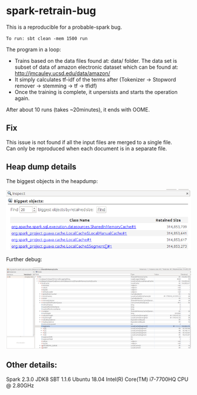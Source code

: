 # spark-retrain-bug

This is a reproducible for a probable-spark bug.

```
To run: sbt clean -mem 1500 run
```

The program in a loop:

* Trains based on the data files found at: data/ folder. The data set is subset of data of amazon electronic dataset which can be found at: http://jmcauley.ucsd.edu/data/amazon/
* It simply calculates tf-idf of the terms after (Tokenizer -> Stopword remover -> stemming -> tf -> tfidf)
* Once the training is complete, it unpersists and starts the operation again.

After about 10 runs (takes ~20minutes), it ends with OOME. 

## Fix
This issue is not found if all the input files are merged to a single file.  
Can only be reproduced when each document is in a separate file.

## Heap dump details

The biggest objects in the heapdump:

![image](/objects.png)

Further debug:

![image](inside.png)

## Other details:

Spark 2.3.0
JDK8
SBT 1.1.6
Ubuntu 18.04
Intel(R) Core(TM) i7-7700HQ CPU @ 2.80GHz

